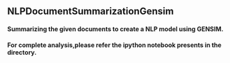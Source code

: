 ## NLPDocumentSummarizationGensim

#### Summarizing the given documents to create a NLP model using GENSIM.

#### For complete analysis,please refer the ipython notebook presents in the directory.
